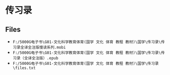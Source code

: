 # 传习录

## Files

- `F:/5000G电子书\G01-文化科学教育体育(国学 文化 体育 教程 教材)\国学\传习录\传习录全译全注版慢读系列.mobi`
- `F:/5000G电子书\G01-文化科学教育体育(国学 文化 体育 教程 教材)\国学\传习录\传习录（全译全注版）.epub`
- `F:/5000G电子书\G01-文化科学教育体育(国学 文化 体育 教程 教材)\国学\传习录\files.txt`
